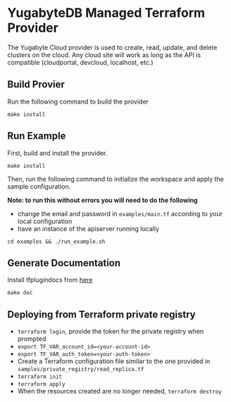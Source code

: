 # YugabyteDB Managed Terraform Provider

The Yugabyte Cloud provider is used to create, read, update, and delete clusters on the cloud. Any cloud site will work as long as the API is compatible (cloudportal, devcloud, localhost, etc.)

## Build Provier
Run the following command to build the provider

```shell
make install
```

## Run Example

First, build and install the provider.

```shell
make install
```

Then, run the following command to initialize the workspace and apply the sample configuration.

**Note: to run this without errors you will need to do the following**
- change the email and password in `examples/main.tf` according to your local configuration
- have an instance of the apiserver running locally

```shell
cd examples && ./run_example.sh
```


## Generate Documentation
Install tfplugindocs from [here](https://github.com/hashicorp/terraform-plugin-docs) 
```shell
make doc
```

## Deploying from Terraform private registry
- `terraform login`, provide the token for the private registry when prompted
- `export TF_VAR_account_id=<your-account-id>`
- `export TF_VAR_auth_token=<your-auth-token>`
- Create a Terraform configuration file similar to the one provided in `samples/private_registry/read_replica.tf`
- `terraform init`
- `terraform apply`
- When the resources created are no longer needed, `terraform destroy`